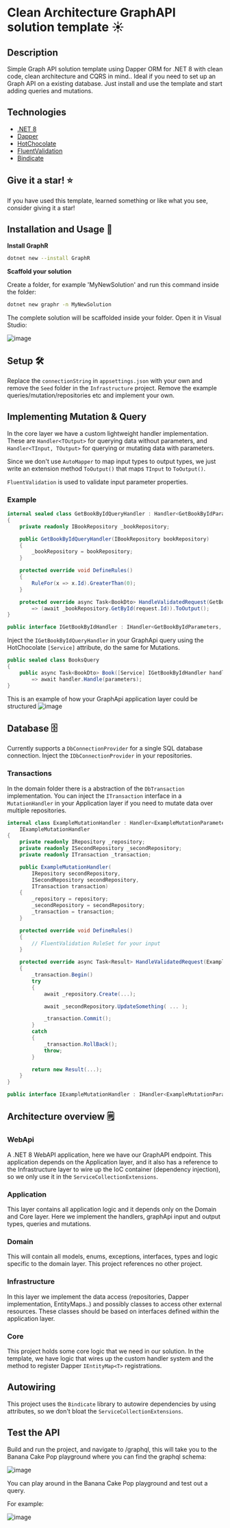 # Clean Architecture GraphAPI solution template :sunny:

## Description

Simple Graph API solution template using Dapper ORM for .NET 8 with clean code, clean architecture and CQRS in mind..
Ideal if you need to set up an Graph API on a existing database. Just install and use the template and start adding queries and mutations.

## Technologies 

- [.NET 8](https://github.com/dotnet/core)
- [Dapper](https://github.com/DapperLib/Dapper)
- [HotChocolate](https://github.com/ChilliCream/graphql-platform)
- [FluentValidation](https://github.com/FluentValidation/FluentValidation)
- [Bindicate](https://github.com/Tim-Maes/Bindicate)

## Give it a star! :star:
If you have used this template, learned something or like what you see, consider giving it a star!

## Installation and Usage :wrench:

**Install GraphR**

```bash
dotnet new --install GraphR
```

**Scaffold your solution**

Create a folder, for example 'MyNewSolution' and run this command inside the folder:

```bash
dotnet new graphr -n MyNewSolution
```
The complete solution will be scaffolded inside your folder. Open it in Visual Studio:

![image](https://github.com/Tim-Maes/GraphR/assets/91606949/297e227a-4b55-44e0-ab92-4aa3dc5e7558)

## Setup :hammer_and_wrench:

Replace the `connectionString` in `appsettings.json`  with your own and remove the `Seed` folder in the `Infrastructure` project.
Remove the example queries/mutation/repositories etc and implement your own.

## Implementing Mutation & Query

In the core layer we have a custom lightweight handler implementation. These are `Handler<TOutput>` for querying data without parameters,
and `Handler<TInput, TOutput>` for querying or mutating data with parameters.

Since we don't use `AutoMapper` to map input types to output types, we just write an extension method `ToOutput()` that maps `TInput` to `ToOutput()`.

`FluentValidation` is used to validate input parameter properties.

### Example

```csharp
internal sealed class GetBookByIdQueryHandler : Handler<GetBookByIdParameters, BookDto>, IGetBookByIdHandler
{
    private readonly IBookRepository _bookRepository;

    public GetBookByIdQueryHandler(IBookRepository bookRepository)
    {
        _bookRepository = bookRepository;
    }

    protected override void DefineRules()
    {
        RuleFor(x => x.Id).GreaterThan(0);
    }

    protected override async Task<BookDto> HandleValidatedRequest(GetBookByIdParameters request)
        => (await _bookRepository.GetById(request.Id)).ToOutput();
}

public interface IGetBookByIdHandler : IHandler<GetBookByIdParameters, BookDto> { }
```

Inject the `IGetBookByIdQueryHandler` in your GraphApi query using the HotChocolate `[Service]` attribute, do the same for Mutations.

```csharp
public sealed class BooksQuery
{
    public async Task<BookDto> Book([Service] IGetBookByIdHandler handler, GetBookByIdParameters parameters)
        => await handler.Handle(parameters);
}
```

This is an example of how your GraphApi application layer could be structured
![image](https://github.com/Tim-Maes/GraphR/assets/91606949/3384b79a-0b3e-4587-82a5-ffe579731715)


## Database :file_cabinet:

Currently supports a `DbConnectionProvider` for a single SQL database connection. Inject the `IDbConnectionProvider` in your repositories.

### Transactions

In the domain folder there is a abstraction of the `DbTransaction` implementation. You can inject the `ITransaction` interface in a `MutationHandler` in your Application layer if you need to mutate data over multiple repositories.

```csharp
internal class ExampleMutationHandler : Handler<ExampleMutationParameters, Result>,
    IExampleMutationHandler
{
    private readonly IRepository _repository;
    private readonly ISecondRepository _secondRepository;
    private readonly ITransaction _transaction;

    public ExampleMutationHandler(
        IRepository secondRepository,
        ISecondRepository secondRepository,
        ITransaction transaction)
    {
        _repository = repository;
        _secondRepository = secondRepository;
        _transaction = transaction;
    }

    protected override void DefineRules()
    {
        // FluentValidation RuleSet for your input
    }

    protected override async Task<Result> HandleValidatedRequest(ExampleMutationParameters input)
    {
        _transaction.Begin()
        try
        {
            await _repository.Create(...);

            await _secondRepository.UpdateSomething( ... );

            _transaction.Commit();
        }
        catch
        {
            _transaction.RollBack();
            throw;
        }

        return new Result(...);
    }
}

public interface IExampleMutationHandler : IHandler<ExampleMutationParameters, Result> { }
```

## Architecture overview :spiral_notepad:

### WebApi

A .NET 8 WebAPI application, here we have our GraphAPI endpoint. This application depends on the Application layer, and it also has a reference to the Infrastructure layer to wire up the IoC container (dependency injection), so we only use it in the `ServiceCollectionExtensions`.

### Application

This layer contains all application logic and it depends only on the Domain and Core layer. Here we implement the handlers, graphApi input and output types, queries and mutations.

### Domain

This will contain all models, enums, exceptions, interfaces, types and logic specific to the domain layer. This project references no other project.

### Infrastructure

In this layer we implement the data access (repositories, Dapper implementation, EntityMaps..) and possibly classes to access other external resources. These classes should be based on interfaces defined within the application layer. 

### Core

This project holds some core logic that we need in our solution. In the template, we have logic that wires up the custom handler system and the method to register Dapper `IEntityMap<T>` registrations.

## Autowiring

This project uses the `Bindicate` library to autowire dependencies by using attributes, so we don't bloat the `ServiceCollectionExtensions`.


## Test the API

Build and run the project, and navigate to <localhost>/graphql, this will take you to the Banana Cake Pop playground where you can find the graphql schema:

![image](https://github.com/Tim-Maes/GraphR/assets/91606949/5b8bdfb1-74fc-4e54-a8a9-e72cacd4845c)

You can play around in the Banana Cake Pop playground and test out a query.

For example:

![image](https://github.com/Tim-Maes/GraphR/assets/91606949/57b26947-86e0-4c5f-b74a-ea92520b7d31)

